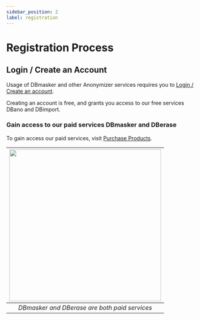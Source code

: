 ```yaml
---
sidebar_position: 2
label: registration
---
```


# Registration Process
<!-- markdownlint-disable MD033 - makes html allowed -->

## Login / Create an Account

Usage of DBmasker and other Anonymizer services requires you to [Login / Create an account](https://anonymizer.esito.no/auth).

Creating an account is free, and grants you access to our free services DBano and DBimport.

### Gain access to our paid services DBmasker and DBerase

To gain access our paid services, visit [Purchase Products](https://anonymizer.esito.no/products).

| <img src="/img/docs/purchase_products.png" width="400" /> |
|:--:|
| *DBmasker and DBerase are both paid services* |

